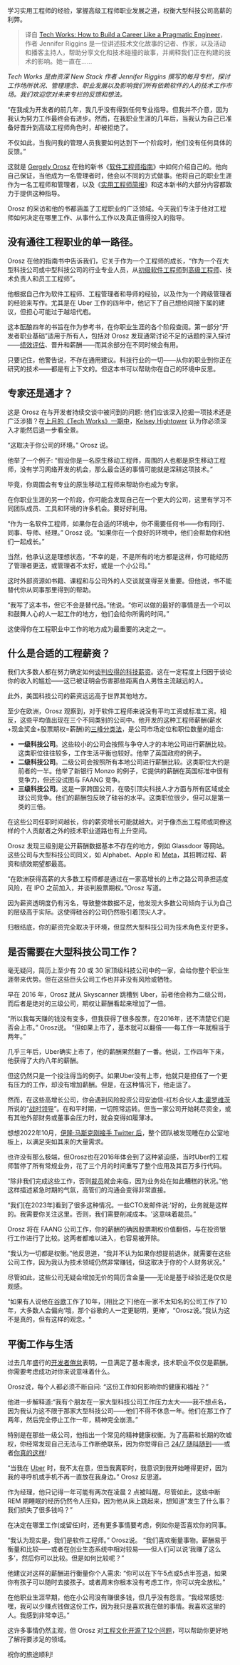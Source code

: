 <!--
title: Tech Works: 如何打造实用工程师的职业生涯
cover: https://cdn.thenewstack.io/media/2023/02/617a689f-techworks_logo-1024x576.png
-->

学习实用工程师的经验，掌握高级工程师职业发展之道，权衡大型科技公司高薪的利弊。

> 译自 [Tech Works: How to Build a Career Like a Pragmatic Engineer](https://thenewstack.io/tech-works-how-to-build-a-career-like-a-pragmatic-engineer/)，作者 Jennifer Riggins 是一位讲述技术文化故事的记者、作家，以及活动和播客主持人，帮助分享文化和技术碰撞的故事，并阐释我们正在构建的技术的影响。她一直在......  

*Tech Works 是由资深 New Stack 作者 Jennifer Riggins 撰写的每月专栏，探讨工作场所状况、管理理念、职业发展以及影响我们所有依赖软件的人的技术工作市场。我们欢迎您对未来专栏的反馈和想法。*

“在我成为开发者的前几年，我几乎没有得到任何专业指导。但我并不介意，因为我认为努力工作最终会有进步。然而，在我职业生涯的几年后，当我认为自己已准备好晋升到高级工程师角色时，却被拒绝了。

不仅如此，当我问我的管理人员我要如何达到下一个阶段时，他们没有任何具体的反馈。”

这就是 [Gergely Orosz](https://www.linkedin.com/in/gergelyorosz/) 在他的新书《[软件工程师指南](https://www.engguidebook.com/？ref=blog.pragmaticengineer.com)》中如何介绍自己的。他向自己保证，当他成为一名管理者时，他会以不同的方式做事。他将自己的职业生涯作为一名工程师和管理者，以及《[实用工程师简报](https://newsletter.pragmaticengineer.com/about)》和这本新书的大部分内容都致力于提供这种指导。

Orosz 的采访和他的书都涵盖了工程职业的广泛领域。今天我们专注于他对工程师如何决定在哪里工作、从事什么工作以及真正值得投入的指导。

## 没有通往工程职业的单一路径。

Orosz 在他的指南书中告诉我们，它关于作为一个工程师的成长，“作为一个在大型科技公司或中型科技公司的行业专业人员，从[初级软件工程师](https://thenewstack.io/job-interview-advice-for-junior-developers/)到[高级工程师](https://thenewstack.io/how-to-conduct-an-interview-for-a-senior-developer-role/)、技术负责人和员工工程师”。

他根据自己作为软件工程师、工程管理者和导师的经验，以及作为一个跨级管理者的经验来写作。尤其是在 Uber 工作的四年中，他记下了自己想给间接下属的建议，但担心可能过于越俎代庖。

这本酝酿四年的书旨在作为参考书，在你职业生涯的各个阶段查阅。第一部分“开发者职业基础”适用于所有人，包括对 Orosz 发现通常讨论不足的话题的深入探讨——[绩效评估](https://thenewstack.io/a-guide-to-okrs-and-overcoming-the-pain-of-them/)、晋升和薪酬——而其余部分在不同时候会有用。

只要记住，他警告说，不存在通用建议。科技行业的一切——从你的职业到你正在研究的技术——都是有上下文的。但这本书可以帮助你在自己的环境中反思。

## 专家还是通才？

这是 Orosz 在与开发者持续交谈中被问到的问题: 他们应该深入挖掘一项技术还是广泛涉猎？在[上月的《Tech Works》一期中](https://thenewstack.io/tech-works-how-to-build-a-life-long-career-in-engineering/)，[Kelsey Hightower](https://github.com/kelseyhightower) 认为你必须深入才能然后退一步看全景。

“这取决于你公司的环境。” Orosz 说。

他举了一个例子: “假设你是一名原生移动工程师，周围的人也都是原生移动工程师，没有学习网络开发的机会，那么最合适的事情可能就是深耕这项技术。”

毕竟，你周围会有专业的原生移动工程师来帮助你也成为专家。

在你职业生涯的另一个阶段，你可能会发现自己在一个更大的公司，这里有学习不同团队成员、工具和环境的许多机会。要好好利用。

“作为一名软件工程师，如果你在合适的环境中，你不需要任何书——你有同行、同事、导师、经理。” Orosz 说。“如果你在一个良好的环境中，他们会帮助你和他们一起成长。”

当然，他承认这是理想状态，“不幸的是，不是所有的地方都是这样，你可能经历了管理者更迭，或管理者不太好，或是一个小公司。”

这时外部资源如书籍、课程和与公司外的人交谈就变得至关重要。但他说，书不能替代你从同事那里得到的帮助。

“我写了这本书，但它不会是替代品。”他说。“你可以做的最好的事情是去一个可以和鼓舞人心的人一起工作的地方，他们会给你所需的时间。”

这使得你在工程职业中工作的地方成为最重要的决定之一。

## 什么是合适的工程薪资？

我们大多数人都在努力确定如何[谈判应得的科技薪资](https://thenewstack.io/how-to-negotiate-the-tech-salary-you-deserve/)。这在一定程度上归因于谈论你的收入的尴尬——这已被证明会伤害那些距离白人男性主流越远的人。

此外，美国科技公司的薪资远远高于世界其他地方。

至少在欧洲，Orosz 观察到，对于软件工程师来说没有平均工资或标准工资。相反，这些平均值出现在三个不同类别的公司中。他开发的这种工程师薪酬(薪水+现金奖金+股票期权=薪酬)的[三峰分类法](https://blog.pragmaticengineer.com/software-engineering-salaries-in-the-netherlands-and-europe/)，是公司市场定位和职位数量的组合:

- **一级科技公司**。这些较小的公司会按照与争夺人才的本地公司进行薪酬比较。这类职位往往较多，工作生活平衡也较好。他举了英国政府的例子。
- **二级科技公司**。二级公司会按照所有本地公司进行薪酬比较。这类职位大约是前者的一半。他举了新银行 Monzo 的例子，它提供的薪酬在英国标准中很有竞争力，但还没试图与 FAANG 竞争。
- **三级科技公司**。这是一家跨国公司，在吸引顶尖科技人才方面与所有区域或全球公司竞争。他们的薪酬包反映了硅谷的水平。这类职位很少，但可以是第一类的三倍。

在这些公司任职时间越长，你的薪资增长可能就越大。对于像杰出工程师或同僚这样的个人贡献者之外的技术职业道路也有上升空间。

Orosz 发现三级别是公开薪酬数据基本不存在的地方，例如 Glassdoor 等网站。这些公司与大型科技公司同义，如 Alphabet、Apple 和 [Meta](https://about.meta.com/？utm_content=inline-mention)，其招聘过程、薪资和绩效期望都最高。

“在欧洲获得高薪的大多数工程师都是通过在一家高增长的上市之路公司承担适度风险，在 IPO 之前加入，并谈判股票期权。”Orosz 写道。

因为薪资透明度仍有污名，导致整体数据不足，他发现大多数公司倾向于认为自己的层级高于实际。这使得硅谷的公司仍然吸引着顶尖人才。

归根结底，你的薪资完全取决于环境，但显然大型科技公司为技术角色支付更多。

## 是否需要在大型科技公司工作？

毫无疑问，简历上至少有 20 或 30 家顶级科技公司中的一家，会给你整个职业生涯带来优势。但在这些巨头公司工作也并非没有风险或牺牲。

早在 2016 年，Orosz 就从 Skyscanner 跳槽到 Uber，前者他会称为二级公司，而后者是绝对的三级公司，期权让薪酬看起来增加了一倍。

“所以我每天赚的钱没有变多，但我获得了很多股票，在2016年，还不清楚它们是否会上市。” Orosz说。 “但如果上市了，基本就可以翻倍——每工作一年就相当于两年。”

几乎三年后，Uber确实上市了，他的薪酬果然翻了一番。他说，工作四年下来，他获得了大约八年的薪酬。

但这仍然只是一个投注得当的例子。如果Uber没有上市，他就只是担任了一个更有压力的工作，却没有增加薪酬。但是，在这种情况下，他走运了。

然而，在这些高增长公司，你会遇到风险投资公司安迪信-红杉合伙人[本·霍罗维茨](https://www.linkedin.com/in/behorowitz/)所说的“[战时领导](https://a16z.com/peacetime-ceo-wartime-ceo/)”。在和平时期，一切照常运转。但当一家公司开始耗尽资金，或有其他外部财务或董事会压力时，就会变得如履薄冰。

想想2022年10月，[伊隆·马斯克刚接手 Twitter 后](https://thenewstack.io/twitter-turmoil-we-need-an-open-protocol-for-public-discourse/)，整个团队被发现睡在办公室地板上，以满足突如其来的大量需求。

也许没有那么极端，但Orosz也在2016年体会到了这种紧迫感，当时Uber的工程师暂停了所有常规业务，花了三个月的时间重写了整个应用及其百万多行代码。

“除非我们完成这些工作，否则[裁员](https://thenewstack.io/making-career-decisions-during-a-time-of-tech-layoffs-and-ai/)就会来临，因为业务处在如此糟糕的状况。”他这样描述紧急时期的气氛，高管们的沟通会变得非常直接。

“我们[在2023年]看到了很多这种情况。一些CTO发邮件说:'好的，业务就是这样的。我需要你关注这里。否则，我们需要削减成本。'这意味着裁员。”

Orosz 将在 FAANG 公司工作，你的薪酬的确因股票期权价值翻倍，与在投资银行工作进行了比较。这两者都难以进入，也容易被开除。

“我认为一切都是权衡。”他反思道，“我并不认为如果你想提前退休，就需要在这些公司工作，因为我认为技术领域仍然非常赚钱，但这取决于你的个人财务状况。”

尽管如此，这些公司无疑会增加无价的简历含金量——无论是基于经验还是仅仅是观感。

“如果有人说他在[谷歌](https://thenewstack.io/how-google-unlocks-and-measures-developer-productivity/)工作了10年，[相比之下]他在一家不太知名的公司工作了10年，大多数人会偏向‘哦，那个谷歌的人一定更聪明，更棒’，“Orosz说。”我认为这不是真的，但有这样的观念。“

## 平衡工作与生活

过去几年盛行的[开发者倦怠](https://thenewstack.io/how-to-recognize-recover-from-and-prevent-burnout/)表明，一旦满足了基本需求，技术职业不仅仅是薪酬。你需要考虑成功对你来说意味着什么。

Orosz说，每个人都必须不断自问: “这份工作如何影响你的健康和福祉？”

他进一步解释道:“我有个朋友在一家大型科技公司工作压力太大——我不想点名，因为我认为这不限于那家大型科技公司——他们不得不休息一年。他们在那工作了两年，然后完全停止工作一年，精神完全崩溃。”

特别是在那些一级公司，他指出一个常见的精神健康权衡。为了高薪和长期的吹嘘权，你经常发现自己无法与工作断绝联系，因为你觉得自己 [24/7 随叫随到](https://thenewstack.io/diary-of-a-first-time-on-call-engineer/)——或者[你真的这样](https://thenewstack.io/holiday-on-call-duty-a-present-or-punishment/)!

“当我在 [Uber](https://thenewstack.io/devpod-ubers-monorepo-based-remote-development-platform/) 时，我不太在意，但当我离职时，我意识到我开始睡得更好，因为我的寻呼机或手机不再一直放在我身边。” Orosz 反思道。

作为经理，他只记得一年可能有两次在凌晨 2 点被叫醒。尽管如此，这些中断 REM 期睡眠的经历仍然令人压抑，因为他从床上跳起来，想知道“发生了什么事？我们损失了很多钱吗？”

在决定在哪里工作(或留任)时，还有更多事情要考虑，例如你是否喜欢你的同事。

“我认为现实是，我们是软件工程师。” Orosz说。 “我们喜欢衡量事物。薪酬易于衡量和比较——或者在创业生态系统中相对较易——但人们可以说‘我赚了这么多’，然后你可以比较。但是如何比较呢？”

他建议对这样的薪酬进行衡量你个人需求: “你可以在下午5点或5点半签退，如果你有孩子可以随时去接孩子。或者周末你根本没有考虑工作，你可以完全放松。”

在他职业生涯早期，他在小公司没有赚很多钱，但几乎没有怨言。“我经常感觉:嘿，我可以少赚点钱做这份工作，因为我只是喜欢我在做的事情。我喜欢这里的人。我感到非常幸运。”

这许多事情仍然主观，但 Orosz 对[工程文化开源了12个问题](https://blog.pragmaticengineer.com/pragmatic-engineer-test/)，可以帮助你更好地了解将要涉足的领域。

祝你的旅途顺利!
